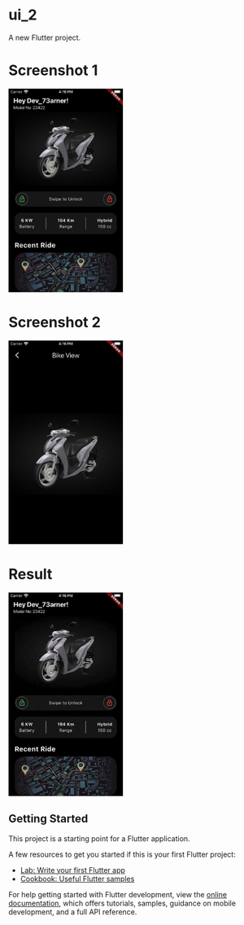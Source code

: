 # ui_2

A new Flutter project.

# Screenshot 1

<img src ="https://github.com/Mirzaazmath/flutter_60_ui_challange/blob/main/ui_2/assets/output/Screenshot1.png" height="400">


# Screenshot 2

<img src ="https://github.com/Mirzaazmath/flutter_60_ui_challange/blob/main/ui_2/assets/output/Screenshot2.png" height="400">


# Result

<img src ="https://github.com/Mirzaazmath/flutter_60_ui_challange/blob/main/ui_2/assets/output/result.gif" height="400">


## Getting Started

This project is a starting point for a Flutter application.

A few resources to get you started if this is your first Flutter project:

- [Lab: Write your first Flutter app](https://docs.flutter.dev/get-started/codelab)
- [Cookbook: Useful Flutter samples](https://docs.flutter.dev/cookbook)

For help getting started with Flutter development, view the
[online documentation](https://docs.flutter.dev/), which offers tutorials,
samples, guidance on mobile development, and a full API reference.
